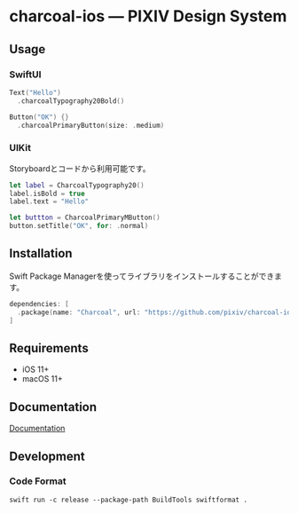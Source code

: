 # charcoal-ios ― PIXIV Design System

## Usage
### SwiftUI

```swift
Text("Hello")
  .charcoalTypography20Bold()

Button("OK") {}
  .charcoalPrimaryButton(size: .medium)
```

### UIKit

Storyboardとコードから利用可能です。

```swift
let label = CharcoalTypography20()
label.isBold = true
label.text = "Hello"

let buttton = CharcoalPrimaryMButton()
button.setTitle("OK", for: .normal)
```

## Installation
Swift Package Managerを使ってライブラリをインストールすることができます。

```swift
dependencies: [
  .package(name: "Charcoal", url: "https://github.com/pixiv/charcoal-ios", .upToNextMajor(from: "0.1.0"))
]
```

## Requirements

- iOS 11+
- macOS 11+

## Documentation

[Documentation](https://turbo-lamp-6995093a.pages.github.io/)

## Development

### Code Format

```
swift run -c release --package-path BuildTools swiftformat .
```
